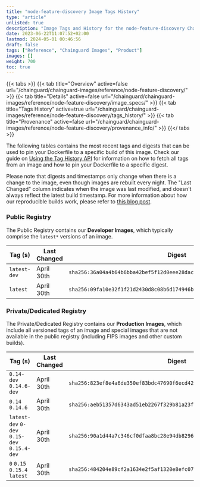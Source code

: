 ```yaml
---
title: "node-feature-discovery Image Tags History"
type: "article"
unlisted: true
description: "Image Tags and History for the node-feature-discovery Chainguard Image"
date: 2023-06-22T11:07:52+02:00
lastmod: 2024-05-01 00:46:56
draft: false
tags: ["Reference", "Chainguard Images", "Product"]
images: []
weight: 700
toc: true
---
```


{{< tabs >}}
{{< tab title="Overview" active=false url="/chainguard/chainguard-images/reference/node-feature-discovery/" >}}
{{< tab title="Details" active=false url="/chainguard/chainguard-images/reference/node-feature-discovery/image_specs/" >}}
{{< tab title="Tags History" active=true url="/chainguard/chainguard-images/reference/node-feature-discovery/tags_history/" >}}
{{< tab title="Provenance" active=false url="/chainguard/chainguard-images/reference/node-feature-discovery/provenance_info/" >}}
{{</ tabs >}}

The following tables contains the most recent tags and digests that can be used to pin your Dockerfile to a specific build of this image. Check our guide on [Using the Tag History API](/chainguard/chainguard-images/using-the-tag-history-api/) for information on how to fetch all tags from an image and how to pin your Dockerfile to a specific digest.

Please note that digests and timestamps only change when there is a change to the image, even though images are rebuilt every night. The "Last Changed" column indicates when the image was last modified, and doesn't always reflect the latest build timestamp. For more information about how our reproducible builds work, please refer to [this blog post](https://www.chainguard.dev/unchained/reproducing-chainguards-reproducible-image-builds).

### Public Registry
The Public Registry contains our **Developer Images**, which typically comprise the `latest*` versions of an image.

| Tag (s)       | Last Changed | Digest                                                                    |
|---------------|--------------|---------------------------------------------------------------------------|
|  `latest-dev` | April 30th   | `sha256:36a04a4b64b6bba42bef5f12d0eee28daca9fb97746a19ce433a69f664c2c0e1` |
|  `latest`     | April 30th   | `sha256:09fa10e32f1f21d2430d8c08b6d174946bfe41161025673c1a2bf8a7dd23836f` |


### Private/Dedicated Registry
The Private/Dedicated Registry contains our **Production Images**, which include all versioned tags of an image and special images that are not available in the public registry (including FIPS images and other custom builds).

| Tag (s)                                       | Last Changed | Digest                                                                    |
|-----------------------------------------------|--------------|---------------------------------------------------------------------------|
|  `0.14-dev` `0.14.6-dev`                      | April 30th   | `sha256:823ef8e4a6de350ef83bdc47690f6ecd422c10f7cbc2cd212fb195727e3c15ce` |
|  `0.14` `0.14.6`                              | April 30th   | `sha256:aeb51357d6343ad51eb2267f329b81a23f9927f85cc9fccf7849dbc3fa5b7f1a` |
|  `latest-dev` `0-dev` `0.15-dev` `0.15.4-dev` | April 30th   | `sha256:90a1d44a7c346cf0dfaa8bc28e94db829670ce0c181f9ce6c1348654b0cb5402` |
|  `0` `0.15` `0.15.4` `latest`                 | April 30th   | `sha256:484204e89cf2a1634e2f5af1320e8efc077d9ccdd0e20764c8cfebaf4a4e2d6b` |

